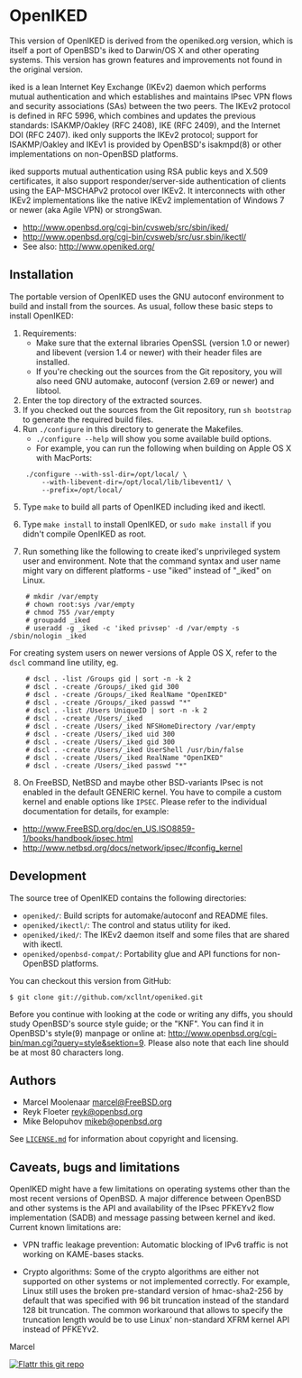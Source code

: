 OpenIKED
========

This version of OpenIKED is derived from the openiked.org version,
which is itself a port of OpenBSD's iked to Darwin/OS X and other
operating systems.  This version has grown features and improvements
not found in the original version.

iked is a lean Internet Key Exchange (IKEv2) daemon which performs
mutual authentication and which establishes and maintains IPsec VPN
flows and security associations (SAs) between the two peers.  The
IKEv2 protocol is defined in RFC 5996, which combines and updates the
previous standards: ISAKMP/Oakley (RFC 2408), IKE (RFC 2409), and the
Internet DOI (RFC 2407).  iked only supports the IKEv2 protocol;
support for ISAKMP/Oakley and IKEv1 is provided by OpenBSD's
isakmpd(8) or other implementations on non-OpenBSD platforms.

iked supports mutual authentication using RSA public keys and X.509
certificates, it also support responder/server-side authentication of
clients using the EAP-MSCHAPv2 protocol over IKEv2.  It interconnects
with other IKEv2 implementations like the native IKEv2 implementation
of Windows 7 or newer (aka Agile VPN) or strongSwan.

* http://www.openbsd.org/cgi-bin/cvsweb/src/sbin/iked/
* http://www.openbsd.org/cgi-bin/cvsweb/src/usr.sbin/ikectl/
* See also: http://www.openiked.org/

Installation
------------

The portable version of OpenIKED uses the GNU autoconf environment to
build and install from the sources.  As usual, follow these basic
steps to install OpenIKED:

1. Requirements:
    - Make sure that the external libraries OpenSSL (version 1.0 or newer)
and libevent (version 1.4 or newer) with their header files are
installed.
    - If you're checking out the sources from the Git repository, you will
also need GNU automake, autoconf (version 2.69 or newer) and libtool.
2. Enter the top directory of the extracted sources.
3. If you checked out the sources from the Git repository, run
`sh bootstrap` to generate the required build files.
4. Run `./configure` in this directory to generate the Makefiles.
    - `./configure --help` will show you some available build options.
    - For example, you can run the following when building on Apple OS X
with MacPorts:
```
    ./configure --with-ssl-dir=/opt/local/ \
        --with-libevent-dir=/opt/local/lib/libevent1/ \
        --prefix=/opt/local/
```
5. Type `make` to build all parts of OpenIKED including iked and ikectl.
6. Type `make install` to install OpenIKED, or `sudo make install` if
you didn't compile OpenIKED as root.

7. Run something like the following to create iked's unprivileged
system user and environment. Note that the command syntax and user
name might vary on different platforms - use "iked" instead of "_iked"
on Linux.
```
	# mkdir /var/empty
	# chown root:sys /var/empty
	# chmod 755 /var/empty
	# groupadd _iked
	# useradd -g _iked -c 'iked privsep' -d /var/empty -s /sbin/nologin _iked
```

For creating system users on newer versions of Apple OS X, refer to
the `dscl` command line utility, eg.
```
	# dscl . -list /Groups gid | sort -n -k 2
	# dscl . -create /Groups/_iked gid 300
	# dscl . -create /Groups/_iked RealName "OpenIKED"
	# dscl . -create /Groups/_iked passwd "*"
	# dscl . -list /Users UniqueID | sort -n -k 2
	# dscl . -create /Users/_iked
	# dscl . -create /Users/_iked NFSHomeDirectory /var/empty
	# dscl . -create /Users/_iked uid 300
	# dscl . -create /Users/_iked gid 300
	# dscl . -create /Users/_iked UserShell /usr/bin/false
	# dscl . -create /Users/_iked RealName "OpenIKED"
	# dscl . -create /Users/_iked passwd "*"
```

8. On FreeBSD, NetBSD and maybe other BSD-variants IPsec is not
enabled in the default GENERIC kernel.  You have to compile a custom
kernel and enable options like `IPSEC`.  Please refer to the
individual documentation for details, for example:

* http://www.FreeBSD.org/doc/en_US.ISO8859-1/books/handbook/ipsec.html
* http://www.netbsd.org/docs/network/ipsec/#config_kernel

Development
-----------

The source tree of OpenIKED contains the following directories:

* `openiked/`:
    Build scripts for automake/autoconf and README files.
* `openiked/ikectl/`:
    The control and status utility for iked.
* `openiked/iked/`:
    The IKEv2 daemon itself and some files that are shared with ikectl.
* `openiked/openbsd-compat/`:
    Portability glue and API functions for non-OpenBSD platforms.

You can checkout this version from GitHub:

```
$ git clone git://github.com/xcllnt/openiked.git
```

Before you continue with looking at the code or writing any diffs, you
should study OpenBSD's source style guide; or the "KNF". You can
find it in OpenBSD's style(9) manpage or online at:
http://www.openbsd.org/cgi-bin/man.cgi?query=style&sektion=9.
Please also note that each line should be at most 80 characters long.

Authors
-------

* Marcel Moolenaar <marcel@FreeBSD.org>
* Reyk Floeter <reyk@openbsd.org>
* Mike Belopuhov <mikeb@openbsd.org>

See [`LICENSE.md`](https://github.com/xcllnt/openiked/blob/master/LICENSE.md)
for information about copyright and licensing.

Caveats, bugs and limitations
-----------------------------

OpenIKED might have a few limitations on operating systems other than
the most recent versions of OpenBSD.  A major difference between
OpenBSD and other systems is the API and availability of the IPsec
PFKEYv2 flow implementation (SADB) and message passing between kernel
and iked.  Current known limitations are:

* VPN traffic leakage prevention:
Automatic blocking of IPv6 traffic is not working on KAME-bases stacks.

* Crypto algorithms:
Some of the crypto algorithms are either not supported on other systems
or not implemented correctly.  For example, Linux still uses the broken
pre-standard version of hmac-sha2-256 by default that was specified with
96 bit truncation instead of the standard 128 bit truncation.  The common
workaround that allows to specify the truncation length would be to use
Linux' non-standard XFRM kernel API instead of PFKEYv2.

Marcel

[![Flattr this git repo](http://api.flattr.com/button/flattr-badge-large.png)](https://flattr.com/thing/1038961/reykopeniked-on-GitHub)
